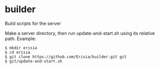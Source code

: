 # builder
Build scripts for the server

Make a server directory, then run update-and-start.sh using its relative path. Example:
```
$ mkdir erisia
$ cd erisia
$ git clone https://github.com/Erisia/builder.git git
$ git/update-and-start.sh
```
